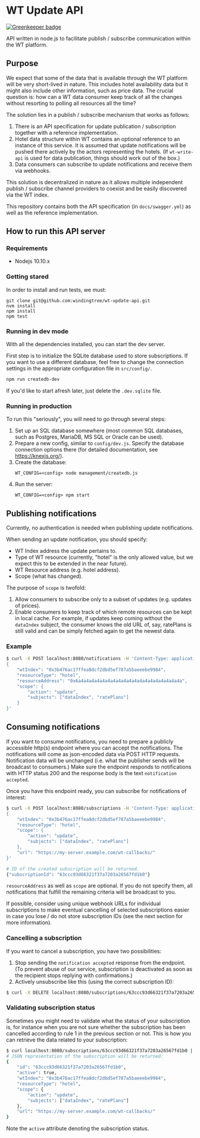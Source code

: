 # WT Update API

[![Greenkeeper badge](https://badges.greenkeeper.io/windingtree/wt-update-api.svg)](https://greenkeeper.io/)

API written in node.js to facilitate publish / subscribe
communication within the WT platform.

## Purpose

We expect that some of the data that is available through the WT
platform will be very short-lived in nature. This includes hotel
availability data but it might also include other information,
such as price data. The crucial question is: how can a WT data
consumer keep track of all the changes without resorting to
polling all resources all the time?

The solution lies in a publish / subscribe mechanism that works
as follows:

1. There is an API specification for update publication
   / subscription together with a reference implementation.
2. Hotel data structure within WT contains an optional reference
   to an instance of this service. It is assumed that update
   notifications will be pushed there actively by the actors
   representing the hotels. (If `wt-write-api` is used for
   data publication, things should work out of the box.)
3. Data consumers can subscribe to update notifications and
   receive them via webhooks.

This solution is decentralized in nature as it allows multiple
independent publish / subscribe channel providers to coexist and
be easily discovered via the WT index.

This repository contains both the API specification (in
`docs/swagger.yml`) as well as the reference implementation.

## How to run this API server

### Requirements
- Nodejs 10.10.x

### Getting stared
In order to install and run tests, we must:
```
git clone git@github.com:windingtree/wt-update-api.git
nvm install
npm install
npm test
```

### Running in dev mode
With all the dependencies installed, you can start the dev server.

First step is to initialize the SQLite database used to store
subscriptions. If you want to use a different database, feel
free to change the connection settings in the appropriate
configuration file in `src/config/`.

```bash
npm run createdb-dev
```

If you'd like to start afresh later, just delete the `.dev.sqlite` file.

### Running in production

To run this "seriously", you will need to go through several steps:

1. Set up an SQL database somewhere (most common SQL databases,
   such as Postgres, MariaDB, MS SQL or Oracle can be used).
2. Prepare a new config, similar to `config/dev.js`. Specify the
   database connection options there (for detailed
   documentation, see https://knexjs.org/).
3. Create the database:
    ```
    WT_CONFIG=<config> node management/createdb.js
    ```
4. Run the server:
    ```
    WT_CONFIG=<config> npm start
    ```

## Publishing notifications

Currently, no authentication is needed when publishing update
notifications.

When sending an update notification, you should specify:

- WT Index address the update pertains to.
- Type of WT resource (currently, "hotel" is the only allowed
  value, but we expect this to be extended in the near future).
- WT Resource address (e.g. hotel address).
- Scope (what has changed).

The purpose of `scope` is twofold:

1. Allow consumers to subscribe only to a subset of updates
   (e.g. updates of prices).
2. Enable consumers to keep track of which remote resources can
   be kept in local cache. For example, if updates keep coming
   without the `dataIndex` subject, the consumer knows the old
   URL of, say, ratePlans is still valid and can be simply
   fetched again to get the newest data.

### Example

```sh
$ curl -X POST localhost:8080/notifications -H 'Content-Type: application/json' -d '
{
    "wtIndex": "0x3b476ac17ffea8dcf2dbd5ef787a5baeeebe9984",
    "resourceType": "hotel",
    "resourceAddress": "0x6a4a4a4a4a4a4a4a4a4a4a4a4a4a4a4a4a4a4a4a",
    "scope": {
        "action": "update",
        "subjects": ["dataIndex", "ratePlans"]
    }
}'
```

## Consuming notifications

If you want to consume notifications, you need to prepare
a publicly accessible http(s) endpoint where you can accept the
notifications. The notifications will come as json-encoded data
via POST HTTP requests. Notification data will be unchanged
(i.e. what the publisher sends will be broadcast to consumers.)
Make sure the endpoint responds to notifications with HTTP
status 200 and the response body is the text `notification
accepted`.

Once you have this endpoint ready, you can subscribe for
notifications of interest:

```sh
$ curl -X POST localhost:8080/subscriptions -H 'Content-Type: application/json' -d '
{
    "wtIndex": "0x3b476ac17ffea8dcf2dbd5ef787a5baeeebe9984",
    "resourceType": "hotel",
    "scope": {
        "action": "update",
        "subjects": ["dataIndex", "ratePlans"]
    },
    "url": "https://my-server.example.com/wt-callbacks/"
}'

# ID of the created subscription will be returned.
{"subscriptionId": "63ccc93d66321f37a7203a26567fd1b0"}
```

`resourceAddress` as well as `scope` are optional. If you do not
specify them, all notifications that fulfill the remaining
criteria will be broadcast to you.

If possible, consider using unique webhook URLs for individual
subscriptions to make eventual cancelling of selected
subscriptions easier in case you lose / do not store
subscription IDs (see the next section for more information).

### Cancelling a subscription

If you want to cancel a subscription, you have two
possibilities:

1. Stop sending the `notification accepted` response from the
   endpoint. (To prevent abuse of our service, subscription is
   deactivated as soon as the recipient stops replying with
   confirmations.)
2. Actively unsubscribe like this (using the correct
   subscription ID):

```sh
$ curl -X DELETE localhost:8080/subscriptions/63ccc93d66321f37a7203a26567fd1b0
```

### Validating subscription status

Sometimes you might need to validate what the status of your
subscription is, for instance when you are not sure whether the
subscription has been cancelled according to rule 1 in the
previous section or not. This is how you can retrieve the data
related to your subscription:

```sh
$ curl localhost:8080/subscriptions/63ccc93d66321f37a7203a26567fd1b0 | python -m json.tool
# JSON representation of the subscription will be returned:
{
    "id": "63ccc93d66321f37a7203a26567fd1b0",
    "active": true,
    "wtIndex": "0x3b476ac17ffea8dcf2dbd5ef787a5baeeebe9984",
    "resourceType": "hotel",
    "scope": {
        "action": "update",
        "subjects": ["dataIndex", "ratePlans"]
    },
    "url": "https://my-server.example.com/wt-callbacks/"
}
```

Note the `active` attribute denoting the subscription status.
